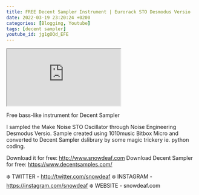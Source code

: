 ```yaml
---
title: FREE Decent Sampler Instrument | Eurorack STO Desmodus Versio
date: 2022-03-19 23:20:24 +0200
categories: [Blogging, Youtube]
tags: [decent sampler]
youtube_id: jg1gOQd_EFE
---
```



<div class="embed-responsive embed-responsive-16by9" >
    <iframe class="embed-responsive-item"  src="https://www.youtube.com/embed/{{ page.youtube_id }}"></iframe>
</div>

Free bass-like instrument for Decent Sampler

I sampled the Make Noise STO Oscillator through Noise Engineering Desmodus Versio.
Sample created using 1010music Bitbox Micro and converted to Decent Sampler dslibrary by some magic trickery ie. python coding.

Download it for free: http://www.snowdeaf.com
Download Decent Sampler for free: https://www.decentsamples.com/

❄️  TWITTER - http://twitter.com/snowdeaf 
❄️ INSTAGRAM - https://instagram.com/snowdeaf
❄️  WEBSITE - snowdeaf.com